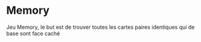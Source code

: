 # Memory
Jeu Memory, le but est de trouver toutes les cartes paires identiques qui de base sont face caché
